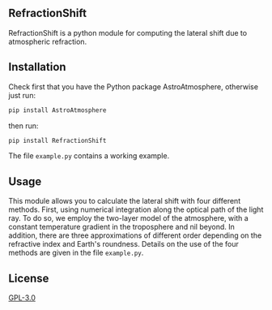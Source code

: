 ## RefractionShift
RefractionShift is a python module for computing the lateral shift due to atmospheric refraction.

## Installation
Check first that you have the Python package AstroAtmosphere, otherwise just run: 
```bash
pip install AstroAtmosphere
```
then run:
```bash
pip install RefractionShift 
```
The file `example.py` contains a working example.

## Usage
This module allows you to calculate the lateral shift with four different methods. First, using numerical integration along the optical path of the light ray. To do so, we employ the two-layer model of the atmosphere, with a constant temperature gradient in the troposphere and nil beyond. In addition, there are three approximations of different order depending on the refractive index and Earth's roundness.
Details on the use of the four methods are given in the file `example.py`.


## License
[GPL-3.0](https://choosealicense.com/licenses/gpl-3.0/)
